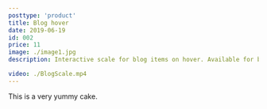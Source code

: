 ```yaml
---
posttype: 'product'
title: Blog hover
date: 2019-06-19
id: 002
price: 11
image: ./image1.jpg
description: Interactive scale for blog items on hover. Available for both Squarespace 7.0 & 7.1 official templates.

video: ./BlogScale.mp4
---
```


This is a very yummy cake.
